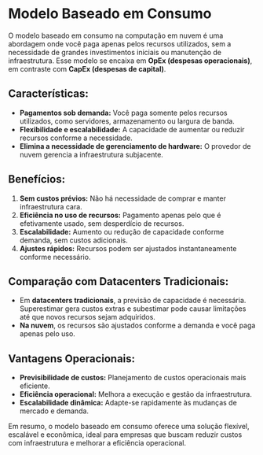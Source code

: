 # Modelo Baseado em Consumo

O modelo baseado em consumo na computação em nuvem é uma abordagem onde você paga apenas pelos recursos utilizados, sem a necessidade de grandes investimentos iniciais ou manutenção de infraestrutura. Esse modelo se encaixa em **OpEx (despesas operacionais)**, em contraste com **CapEx (despesas de capital)**.

## Características:
- **Pagamentos sob demanda:** Você paga somente pelos recursos utilizados, como servidores, armazenamento ou largura de banda.
- **Flexibilidade e escalabilidade:** A capacidade de aumentar ou reduzir recursos conforme a necessidade.
- **Elimina a necessidade de gerenciamento de hardware:** O provedor de nuvem gerencia a infraestrutura subjacente.

## Benefícios:
1. **Sem custos prévios:** Não há necessidade de comprar e manter infraestrutura cara.
2. **Eficiência no uso de recursos:** Pagamento apenas pelo que é efetivamente usado, sem desperdício de recursos.
3. **Escalabilidade:** Aumento ou redução de capacidade conforme demanda, sem custos adicionais.
4. **Ajustes rápidos:** Recursos podem ser ajustados instantaneamente conforme necessário.

## Comparação com Datacenters Tradicionais:
- Em **datacenters tradicionais**, a previsão de capacidade é necessária. Superestimar gera custos extras e subestimar pode causar limitações até que novos recursos sejam adquiridos.
- **Na nuvem**, os recursos são ajustados conforme a demanda e você paga apenas pelo uso.

## Vantagens Operacionais:
- **Previsibilidade de custos:** Planejamento de custos operacionais mais eficiente.
- **Eficiência operacional:** Melhora a execução e gestão da infraestrutura.
- **Escalabilidade dinâmica:** Adapte-se rapidamente às mudanças de mercado e demanda.

Em resumo, o modelo baseado em consumo oferece uma solução flexível, escalável e econômica, ideal para empresas que buscam reduzir custos com infraestrutura e melhorar a eficiência operacional.
